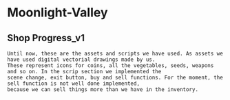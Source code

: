 # Moonlight-Valley

 ## Shop Progress_v1
    
    Until now, these are the assets and scripts we have used. As assets we have used digital vectorial drawings made by us.
    These represent icons for coins, all the vegetables, seeds, weapons and so on. In the scrip section we implemented the 
    scene change, exit button, buy and sell functions. For the moment, the sell function is not well done implemented, 
    because we can sell things more than we have in the inventory. 

    
    


